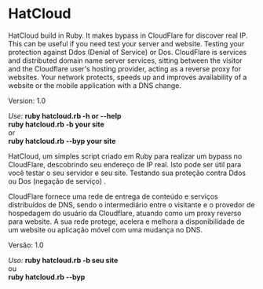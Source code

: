 # HatCloud

HatCloud build in Ruby. It makes bypass in CloudFlare for discover real IP.
This can be useful if you need test your server and website. Testing your protection against Ddos (Denial of Service) or Dos.
CloudFlare is services and distributed domain name server services, sitting between the visitor and the Cloudflare user's hosting provider, acting as a reverse proxy for websites. 
Your network protects, speeds up and improves availability of a website or the mobile application with a DNS change. 

Version: 1.0

<em>Use:</em>
<strong>ruby hatcloud.rb -h or --help </strong><br />
<strong>ruby hatcloud.rb -b your site </strong> <br />
or<br />
<strong>ruby hatcloud.rb --byp your site </strong><br />



HatCloud, um simples script criado em Ruby para realizar um bypass no CloudFlare, descobrindo seu endereço de IP real. 
Isto pode ser útil para você testar o seu servidor e seu site. Testando sua proteção contra Ddos ou Dos (negação de serviço) .

CloudFlare fornece uma rede de entrega de conteúdo e serviços distribuídos de DNS, sendo o intermediário entre o visitante e o 
provedor de hospedagem do usuário da Cloudflare, atuando como um proxy reverso para website. A sua rede protege, acelera e melhora a 
disponibilidade de um website ou aplicação móvel com uma mudança no DNS. 

Versão: 1.0

<em>Uso: </em>
<strong>ruby hatcloud.rb -b seu site </strong><br />
ou<br />
<strong>ruby hatcloud.rb --byp <seu site></strong><br />

